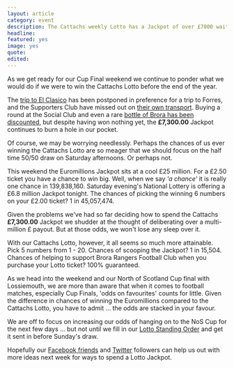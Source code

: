 ```yaml
---
layout: article
category: event
description: The Cattachs weekly Lotto has a Jackpot of over £7000 waiting to be won.
headline:
featured: yes
image: yes
quote:
edited:
---
```

As we get ready for our Cup Final weekend we continue to ponder what we would do if we were to win the Cattachs Lotto before the end of the year.

The [trip to El Clasico](/2017/10/29/cattachs-lotto/) has been postponed in preference for a trip to Forres, and the Supporters Club have missed out on [their own transport](/2017/10/30/lotto-spending-spree/). Buying a round at the Social Club and even a rare [bottle of Brora has been discounted](/2017/10/31/dugga's-millions/), but despite having won nothing yet, the **£7,300.00** Jackpot continues to burn a hole in our pocket.

Of course, we may be worrying needlessly. Perhaps the chances of us ever winning the Cattachs Lotto are so meager that we should focus on the half time 50/50 draw on Saturday afternoons. Or perhaps not.

This weekend the Euromillions Jackpot sits at a cool £25 million. For a £2.50 ticket you have a chance to win big. Well, when we say *'a chance'* it is really one chance in 139,838,160. Saturday evening's National Lottery is offering a £6.8 million Jackpot tonight. The chances of picking the winning 6 numbers on your £2.00 ticket? 1 in 45,057,474.

Given the problems we've had so far deciding how to spend the Cattachs **£7,300.00** Jackpot we shudder at the thought of deliberating over a multi-million £ payout. But at those odds, we won't lose any sleep over it.

With our Cattachs Lotto, however, it all seems so much more attainable. Pick 5 numbers from 1 - 20. Chances of scooping the Jackpot? 1 in 15,504. Chances of helping to support Brora Rangers Football Club when you purchase your Lotto ticket? 100% guaranteed.

As we head into the weekend and our North of Scotland Cup final with Lossiemouth, we are more than aware that when it comes to football matches, especially Cup Finals, 'odds on favourites' counts for little. Given the difference in chances of winning the Euromillions compared to the Cattachs Lotto, you have to admit ... the odds are stacked in your favour.

We are off to focus on increasing our odds of hanging on to the NoS Cup for the next few days ... but not until we fill in our [Lotto Standing Order](/lotto/) and get it sent in before Sunday's draw.

Hopefully our [Facebook friends](https://www.facebook.com/brorarangersfc) and [Twitter](https://twitter.com/brorarangers) followers can help us out with more ideas next week for ways to spend a Lotto Jackpot.
